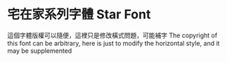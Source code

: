# 宅在家系列字體 Star Font
這個字體版權可以隨便，這裡只是修改橫式問題，可能補字 The copyright of this font can be arbitrary, here is just to modify the horizontal style, and it may be supplemented
